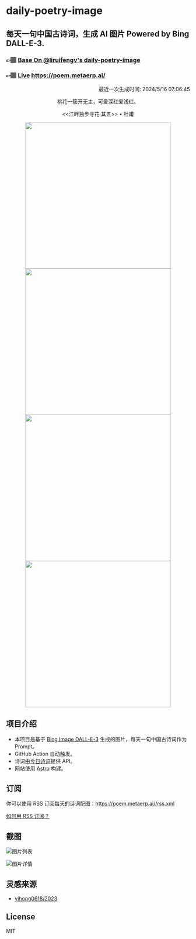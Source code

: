 
# daily-poetry-image

## 每天一句中国古诗词，生成 AI 图片 Powered by Bing DALL-E-3.

### 👉🏽 [Base On @liruifengv's daily-poetry-image](https://github.com/liruifengv/daily-poetry-image)

### 👉🏽 [Live](https://poem.metaerp.ai/) https://poem.metaerp.ai/

<p align="right">
  最近一次生成时间: 2024/5/16 07:06:45
</p>
<p align="center">
桃花一簇开无主，可爱深红爱浅红。
</p>
<p align="center">
<<江畔独步寻花·其五>> • 杜甫
</p>
<p align="center">
<img src="https://tse4.mm.bing.net/th/id/OIG1..ukPLrIcn.bIgDOzY393" height="400" width="400" />
<img src="https://tse1.mm.bing.net/th/id/OIG1.fbuiWdx47ERODAedOa35" height="400" width="400" />
<img src="https://tse2.mm.bing.net/th/id/OIG1._1FCIKzVLk8LdfCBoklV" height="400" width="400" />
<img src="https://tse3.mm.bing.net/th/id/OIG1.nMZWp9xyDWU4vIxR7tXh" height="400" width="400" />
</p>

## 项目介绍

-   本项目是基于 [Bing Image DALL-E-3](https://www.bing.com/images/create) 生成的图片，每天一句中国古诗词作为 Prompt。
-   GitHub Action 自动触发。
-   诗词由[今日诗词](https://www.jinrishici.com/)提供 API。
-   网站使用 [Astro](https://astro.build) 构建。

## 订阅

你可以使用 RSS 订阅每天的诗词配图：https://poem.metaerp.ai//rss.xml

[如何用 RSS 订阅？](https://zhuanlan.zhihu.com/p/55026716)

## 截图

![图片列表](./screenshots/01.png)

![图片详情](./screenshots/02.png)

## 灵感来源

-   [yihong0618/2023](https://github.com/yihong0618/2023)

## License

MIT
